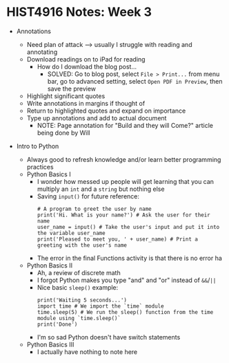 # HIST4916 Notes: Week 3

- Annotations
  - Need plan of attack --> usually I struggle with reading and annotating
  - Download readings on to iPad for reading
    - How do I download the blog post...
      - SOLVED: Go to blog post, select `File > Print...` from menu bar, go to advanced setting, select `Open PDF in Preview`, then save the preview
  - Highlight significant quotes
  - Write annotations in margins if thought of
  - Return to highlighted quotes and expand on importance
  - Type up annotations and add to actual document
    - NOTE: Page annotation for "Build and they will Come?" article being done by Will

- Intro to Python
  - Always good to refresh knowledge and/or learn better programming practices
  - Python Basics I
    - I wonder how messed up people will get learning that you can multiply an `int` and a `string` but nothing else
    - Saving `input()` for future reference:
      ```
      # A program to greet the user by name
      print('Hi. What is your name?') # Ask the user for their name
      user_name = input() # Take the user's input and put it into the variable user_name
      print('Pleased to meet you, ' + user_name) # Print a greeting with the user's name
      ```
    - The error in the final Functions activity is that there is no error ha
  - Python Basics II
    - Ah, a review of discrete math
    - I forgot Python makes you type "and" and "or" instead of `&&`/`||`
    - Nice basic `sleep()` example:
      ```
      print('Waiting 5 seconds...')
      import time # We import the `time` module
      time.sleep(5) # We run the sleep() function from the time module using `time.sleep()`
      print('Done')
      ```
    - I'm so sad Python doesn't have switch statements
  - Python Basics III
    - I actually have nothing to note here 
